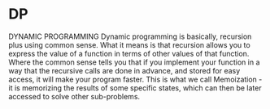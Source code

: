 # DP
DYNAMIC PROGRAMMING
Dynamic programming is basically, recursion plus using common sense. What it means is that recursion allows you to express the value of a function in terms of other values of that function. Where the common sense tells you that if you implement your function in a way that the recursive calls are done in advance, and stored for easy access, it will make your program faster. This is what we call Memoization - it is memorizing the results of some specific states, which can then be later accessed to solve other sub-problems.
